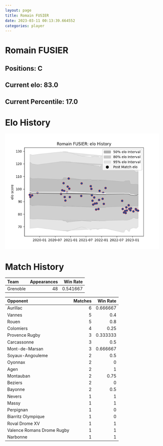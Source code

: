 ```yaml
---  
layout: page  
title: Romain FUSIER  
date: 2023-03-11 00:13:39.664552  
categories: player  
---
```

# Romain FUSIER

## Positions: C

## Current elo: 83.0

## Current Percentile: 17.0

# Elo History


![elo history](history_RomainFUSIER.png)
# Match History


| Team     |   Appearances |   Win Rate |
|:---------|--------------:|-----------:|
| Grenoble |            48 |   0.541667 |

| Opponent                   |   Matches |   Win Rate |
|:---------------------------|----------:|-----------:|
| Aurillac                   |         6 |   0.666667 |
| Vannes                     |         5 |   0.4      |
| Rouen                      |         5 |   0.8      |
| Colomiers                  |         4 |   0.25     |
| Provence Rugby             |         3 |   0.333333 |
| Carcassonne                |         3 |   0.5      |
| Mont-de-Marsan             |         3 |   0.666667 |
| Soyaux-Angouleme           |         2 |   0.5      |
| Oyonnax                    |         2 |   0        |
| Agen                       |         2 |   1        |
| Montauban                  |         2 |   0.75     |
| Beziers                    |         2 |   0        |
| Bayonne                    |         2 |   0.5      |
| Nevers                     |         1 |   1        |
| Massy                      |         1 |   1        |
| Perpignan                  |         1 |   0        |
| Biarritz Olympique         |         1 |   0        |
| Roval Drome XV             |         1 |   1        |
| Valence Romans Drome Rugby |         1 |   1        |
| Narbonne                   |         1 |   1        |